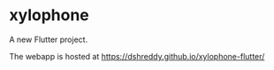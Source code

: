 # xylophone

A new Flutter project.

The webapp is hosted at https://dshreddy.github.io/xylophone-flutter/
